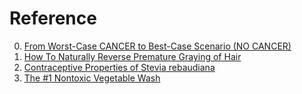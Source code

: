 # Reference

0. [From Worst-Case CANCER to Best-Case Scenario (NO CANCER)](https://www.youtube.com/watch?v=6JD_JzprK5U)
0. [How To Naturally Reverse Premature Graying of Hair](https://www.youtube.com/watch?v=LMLdClbwqhE)
0. [Contraceptive Properties of Stevia rebaudiana](https://www.science.org/doi/10.1126/science.162.3857.1007.a)
0. [The #1 Nontoxic Vegetable Wash](https://www.youtube.com/watch?v=GKLZpquBc_4)

